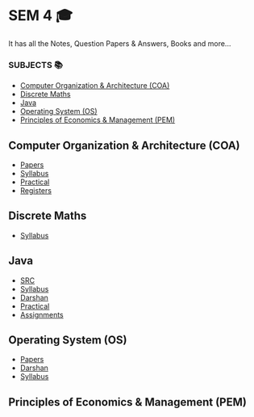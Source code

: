 # SEM 4 🎓
It has all the Notes, Question Papers & Answers, Books and more...

### SUBJECTS 📚
- [Computer Organization & Architecture (COA)](#computer-organization--architecture-coa)
- [Discrete Maths](#discrete-maths)
- [Java](#java)
- [Operating System (OS)](#operating-system-os)
- [Principles of Economics & Management (PEM)](#principles-of-economics--management-pem)

## Computer Organization & Architecture (COA)
- [Papers](https://github.com/vishwasracharya/Vishwas-BE-IT/tree/main/SEM-4/COA/GTU%20PAPERS)
- [Syllabus](https://github.com/vishwasracharya/Vishwas-BE-IT/blob/main/SEM-4/COA/3140707%20COA.pdf)
- [Practical](https://github.com/vishwasracharya/Vishwas-BE-IT/tree/main/SEM-4/COA/COA%20Practical)
- [Registers](https://github.com/vishwasracharya/Vishwas-BE-IT/tree/main/SEM-4/COA/registers)

## Discrete Maths
- [Syllabus](https://github.com/vishwasracharya/Vishwas-BE-IT/blob/main/SEM-4/Discrete%20Maths/3140708%20(Discrete%20Maths).pdf)

## Java
- [SRC](https://github.com/vishwasracharya/Vishwas-BE-IT/tree/main/SEM-4/Java/src/src)
- [Syllabus](https://github.com/vishwasracharya/Vishwas-BE-IT/blob/main/SEM-4/Java/3140705%20OOP-I.pdf)
- [Darshan](https://github.com/vishwasracharya/Vishwas-BE-IT/tree/main/SEM-4/Java/Darshan)
- [Practical](https://github.com/vishwasracharya/Vishwas-BE-IT/tree/main/SEM-4/Java/Practical)
- [Assignments](https://github.com/vishwasracharya/Vishwas-BE-IT/tree/main/SEM-4/Java/Assignments)

## Operating System (OS)
- [Papers](https://github.com/vishwasracharya/Vishwas-BE-IT/tree/main/SEM-4/OS/GTU%20PAPERS)
- [Darshan](https://github.com/vishwasracharya/Vishwas-BE-IT/tree/main/SEM-4/OS/Darshan%20Material)
- [Syllabus](https://github.com/vishwasracharya/Vishwas-BE-IT/blob/main/SEM-4/OS/3141601%20OS.pdf)
## Principles of Economics & Management (PEM)

